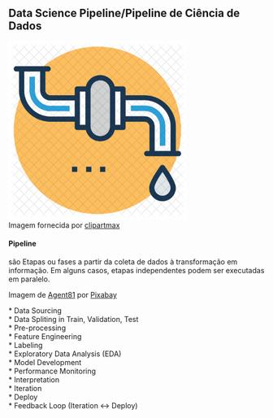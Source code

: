 <h2>Data Science Pipeline/Pipeline de Ciência de Dados </h2>
<p>
<img src="/3-img/clipart1968644.png" width=350><br>
Imagem fornecida por <a href="https://www.clipartmax.com/download/m2i8b1N4G6A0Z5d3_water-pipeline-icon-water-supply/">clipartmax</a>
</p>
<p><h4><strong>Pipeline</strong></h4> são Etapas ou fases a partir da coleta de dados à transformação em informação. Em alguns casos, etapas independentes podem ser executadas em paralelo.</p>

<p>
Imagem de <a href="https://pixabay.com/pt/users/agent81-101489/?utm_source=link-attribution&amp;utm_medium=referral&amp;utm_campaign=image&amp;utm_content=5114147">Agent81</a> por <a href="https://pixabay.com/pt/?utm_source=link-attribution&amp;utm_medium=referral&amp;utm_campaign=image&amp;utm_content=5114147">Pixabay</a>
</p>

<p>
* Data Sourcing<br>
* Data Spliting in Train, Validation, Test<br>
* Pre-processing<br>
* Feature Engineering<br>
* Labeling<br>
* Exploratory Data Analysis (EDA)<br>
* Model Development<br>
* Performance Monitoring<br>
* Interpretation<br>
* Iteration<br>
* Deploy<br>
* Feedback Loop (Iteration <-> Deploy)
</p>
